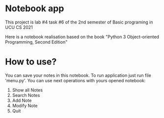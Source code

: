 # Notebook app
This project is lab #4 task #6 of the 2nd semester
of Basic programing in UCU CS 2021

Here is a notebook realisation based on the book
"Python 3 Object-oriented Programming, Second Edition"

# How to use?
You can save your notes in this notebook. To run application
just run file 'menu.py'. You can use next operations with
yours opened notebook:
1. Show all Notes
2. Search Notes
3. Add Note
4. Modify Note
5. Quit